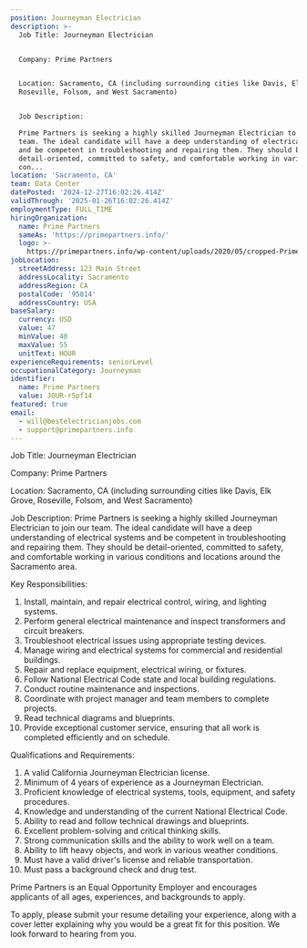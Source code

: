 ```yaml
---
position: Journeyman Electrician
description: >-
  Job Title: Journeyman Electrician


  Company: Prime Partners


  Location: Sacramento, CA (including surrounding cities like Davis, Elk Grove,
  Roseville, Folsom, and West Sacramento)


  Job Description:

  Prime Partners is seeking a highly skilled Journeyman Electrician to join our
  team. The ideal candidate will have a deep understanding of electrical systems
  and be competent in troubleshooting and repairing them. They should be
  detail-oriented, committed to safety, and comfortable working in various
  con...
location: 'Sacramento, CA'
team: Data Center
datePosted: '2024-12-27T16:02:26.414Z'
validThrough: '2025-01-26T16:02:26.414Z'
employmentType: FULL_TIME
hiringOrganization:
  name: Prime Partners
  sameAs: 'https://primepartners.info/'
  logo: >-
    https://primepartners.info/wp-content/uploads/2020/05/cropped-Prime-Partners-Logo-NO-BG-1-1.png
jobLocation:
  streetAddress: 123 Main Street
  addressLocality: Sacramento
  addressRegion: CA
  postalCode: '95814'
  addressCountry: USA
baseSalary:
  currency: USD
  value: 47
  minValue: 40
  maxValue: 55
  unitText: HOUR
experienceRequirements: seniorLevel
occupationalCategory: Journeyman
identifier:
  name: Prime Partners
  value: JOUR-r5pf14
featured: true
email:
  - will@bestelectricianjobs.com
  - support@primepartners.info
---
```




Job Title: Journeyman Electrician

Company: Prime Partners

Location: Sacramento, CA (including surrounding cities like Davis, Elk Grove, Roseville, Folsom, and West Sacramento)

Job Description:
Prime Partners is seeking a highly skilled Journeyman Electrician to join our team. The ideal candidate will have a deep understanding of electrical systems and be competent in troubleshooting and repairing them. They should be detail-oriented, committed to safety, and comfortable working in various conditions and locations around the Sacramento area.

Key Responsibilities:

1. Install, maintain, and repair electrical control, wiring, and lighting systems.
2. Perform general electrical maintenance and inspect transformers and circuit breakers.
3. Troubleshoot electrical issues using appropriate testing devices.
4. Manage wiring and electrical systems for commercial and residential buildings.
5. Repair and replace equipment, electrical wiring, or fixtures.
6. Follow National Electrical Code state and local building regulations.
7. Conduct routine maintenance and inspections.
8. Coordinate with project manager and team members to complete projects.
9. Read technical diagrams and blueprints.
10. Provide exceptional customer service, ensuring that all work is completed efficiently and on schedule.

Qualifications and Requirements:

1. A valid California Journeyman Electrician license.
2. Minimum of 4 years of experience as a Journeyman Electrician.
3. Proficient knowledge of electrical systems, tools, equipment, and safety procedures.
4. Knowledge and understanding of the current National Electrical Code.
5. Ability to read and follow technical drawings and blueprints.
6. Excellent problem-solving and critical thinking skills.
7. Strong communication skills and the ability to work well on a team.
8. Ability to lift heavy objects, and work in various weather conditions.
9. Must have a valid driver's license and reliable transportation.
10. Must pass a background check and drug test.

Prime Partners is an Equal Opportunity Employer and encourages applicants of all ages, experiences, and backgrounds to apply.

To apply, please submit your resume detailing your experience, along with a cover letter explaining why you would be a great fit for this position. We look forward to hearing from you.
